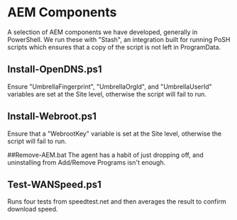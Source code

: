# AEM Components

A selection of AEM components we have developed, generally in PowerShell. We run these with "Stash", an integration built for running PoSH scripts which ensures that a copy of the script is not left in ProgramData.


## Install-OpenDNS.ps1
Ensure "UmbrellaFingerprint", "UmbrellaOrgId", and "UmbrellaUserId" variables are set at the Site level, otherwise the script will fail to run.

## Install-Webroot.ps1
Ensure that a "WebrootKey" variable is set at the Site level, otherwise the script will fail to run.

##Remove-AEM.bat
The agent has a habit of just dropping off, and uninstalling from Add/Remove Programs isn't enough.

## Test-WANSpeed.ps1
Runs four tests from speedtest.net and then averages the result to confirm download speed.